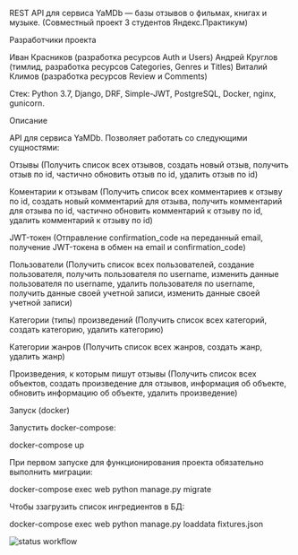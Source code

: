 REST API для сервиса YaMDb — базы отзывов о фильмах, книгах и музыке. (Совместный проект 3 студентов Яндекс.Практикум)

Разработчики проекта

Иван Красников (разработка ресурсов Auth и Users)
Андрей Круглов (тимлид, разработка ресурсов Categories, Genres и Titles)
Виталий Климов (разработка ресурсов Review и Comments)

Стек: Python 3.7, Django, DRF, Simple-JWT, PostgreSQL, Docker, nginx, gunicorn.

Описание

API для сервиса YaMDb. Позволяет работать со следующими сущностями:

Отзывы (Получить список всех отзывов, создать новый отзыв, получить отзыв по id, частично обновить отзыв по id, удалить отзыв по id)

Коментарии к отзывам (Получить список всех комментариев к отзыву по id, создать новый комментарий для отзыва, получить комментарий для отзыва по id, частично обновить комментарий к отзыву по id, удалить комментарий к отзыву по id)

JWT-токен (Отправление confirmation_code на переданный email, получение JWT-токена в обмен на email и confirmation_code)

Пользователи (Получить список всех пользователей, создание пользователя, получить пользователя по username, изменить данные пользователя по username, удалить пользователя по username, получить данные своей учетной записи, изменить данные своей учетной записи)

Категории (типы) произведений (Получить список всех категорий, создать категорию, удалить категорию)

Категории жанров (Получить список всех жанров, создать жанр, удалить жанр)

Произведения, к которым пишут отзывы (Получить список всех объектов, создать произведение для отзывов, информация об объекте, обновить информацию об объекте, удалить произведение)

Запуск (docker)

Запустить docker-compose:

docker-compose up

При первом запуске для функционирования проекта обязательно выполнить миграции:

docker-compose exec web python manage.py migrate

Чтобы ззагрузить список ингредиентов в БД:

docker-compose exec web python manage.py loaddata fixtures.json

![status workflow](https://github.com/krivse/yamdb_final/workflows/yamdb_workflow.yml/badge.svg)
